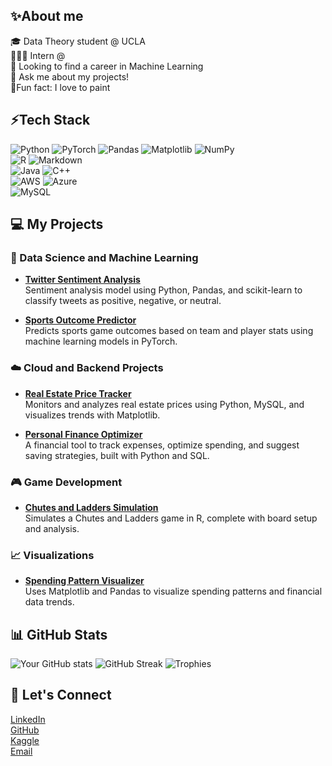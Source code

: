 ## ✨About me
🎓 Data Theory student @ UCLA<br>
👩🏽‍💻 Intern @<br>
🔭 Looking to find a career in Machine Learning<br>
💬 Ask me about my projects!<br>
🌱Fun fact: I love to paint


## ⚡️Tech Stack
![Python](https://img.shields.io/badge/Python-3776AB?style=for-the-badge&logo=python&logoColor=white)
![PyTorch](https://img.shields.io/badge/PyTorch-EE4C2C?style=for-the-badge&logo=pytorch&logoColor=white)
![Pandas](https://img.shields.io/badge/Pandas-150458?style=for-the-badge&logo=pandas&logoColor=white)
![Matplotlib](https://img.shields.io/badge/Matplotlib-ffffff?style=for-the-badge&logo=data:image/svg+xml;base64,PHN2ZyB3aWR0aD0iMjAiIGhlaWdodD0iMjAiIHZpZXdCb3g9IjAgMCA1MTIgNTEyIiB4bWxucz0iaHR0cDovL3d3dy53My5vcmcvMjAwMC9zdmciPjxwYXRoIGQ9Ik0yNTYgMGQzNzUuNjUgMCA1MTIgMTM2LjM1NCA1MTIgNTEyUzYzMS42NSA1MTIgMjU2IDUxMiAweiIgZmlsbD0iIzFmMmU1ZSIvPjwvc3ZnPg==&logoColor=black)
![NumPy](https://img.shields.io/badge/NumPy-013243?style=for-the-badge&logo=numpy&logoColor=white)<br>
![R](https://img.shields.io/badge/R-276DC3?style=for-the-badge&logo=r&logoColor=white)
![Markdown](https://img.shields.io/badge/Markdown-000000?style=for-the-badge&logo=markdown&logoColor=white)<br>
![Java](https://img.shields.io/badge/Java-007396?style=for-the-badge&logo=java&logoColor=white)
![C++](https://img.shields.io/badge/C++-00599C?style=for-the-badge&logo=cplusplus&logoColor=white)<br>
![AWS](https://img.shields.io/badge/AWS-232F3E?style=for-the-badge&logo=amazon-aws&logoColor=white)
![Azure](https://img.shields.io/badge/Azure-0078D4?style=for-the-badge&logo=microsoft-azure&logoColor=white)<br>
![MySQL](https://img.shields.io/badge/MySQL-4479A1?style=for-the-badge&logo=mysql&logoColor=white)


## 💻 My Projects

### 🧠 Data Science and Machine Learning
- **[Twitter Sentiment Analysis](https://github.com/your-username/twitter-sentiment-analysis)**  
  Sentiment analysis model using Python, Pandas, and scikit-learn to classify tweets as positive, negative, or neutral.

- **[Sports Outcome Predictor](https://github.com/your-username/sports-outcome-predictor)**  
  Predicts sports game outcomes based on team and player stats using machine learning models in PyTorch.

### ☁️ Cloud and Backend Projects
- **[Real Estate Price Tracker](https://github.com/your-username/real-estate-price-tracker)**  
  Monitors and analyzes real estate prices using Python, MySQL, and visualizes trends with Matplotlib.

- **[Personal Finance Optimizer](https://github.com/your-username/personal-finance-optimizer)**  
  A financial tool to track expenses, optimize spending, and suggest saving strategies, built with Python and SQL.

### 🎮 Game Development
- **[Chutes and Ladders Simulation](https://github.com/your-username/chutes-and-ladders)**  
  Simulates a Chutes and Ladders game in R, complete with board setup and analysis.

### 📈 Visualizations
- **[Spending Pattern Visualizer](https://github.com/your-username/spending-visualizer)**  
  Uses Matplotlib and Pandas to visualize spending patterns and financial data trends.


## 📊 GitHub Stats

![Your GitHub stats](https://github-readme-stats.vercel.app/api?username=mehwishahmed&show_icons=true&theme=radical)
![GitHub Streak](https://streak-stats.demolab.com?user=mehwishahmed&theme=radical)
![Trophies](https://github-profile-trophy.vercel.app/?username=mehwishahmed&theme=radical)


## 👥 Let's Connect
[LinkedIn](https://www.linkedin.com/in/mehwish-ahmed-8a4363332/)<br>
[GitHub](https://github.com/mehwishahmed)<br>
[Kaggle](https://www.kaggle.com/mehwisha13)<br>
[Email](mailto:mfa13@ucla.edu)
